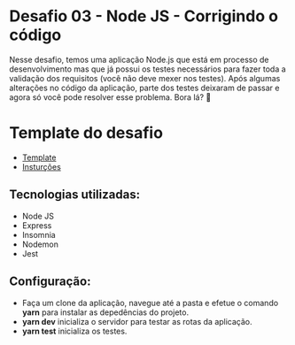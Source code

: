 # Desafio 03 - Node JS - Corrigindo o código
Nesse desafio, temos uma aplicação Node.js que está em processo de desenvolvimento mas que já possui os testes necessários para fazer toda a validação dos requisitos (você não deve mexer nos testes).
Após algumas alterações no código da aplicação, parte dos testes deixaram de passar e agora só você pode resolver esse problema. Bora lá? 🚀

# Template do desafio
* <a href="https://github.com/rocketseat-education/ignite-template-corrigindo-o-codigo" target="_blank">Template</a>
* <a href="https://www.notion.so/Desafio-03-Corrigindo-o-c-digo-c15c8a2e212846039a367cc7b763c6dd#16f55f855f5942d0bf6df061c42119d9" target="_blank">Insturções</a>

## Tecnologias utilizadas:

* Node JS
* Express
* Insomnia
* Nodemon
* Jest

## Configuração:
* Faça um clone da aplicação, navegue até a pasta e efetue o comando **yarn** para instalar as depedências do projeto.
* **yarn dev** inicializa o servidor para testar as rotas da aplicação.
* **yarn test** inicializa os testes.